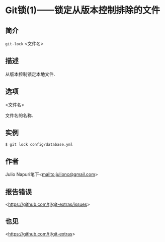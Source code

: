 
# Git锁(1)——锁定从版本控制排除的文件

## 简介

`git-lock` \<文件名>

## 描述

从版本控制锁定本地文件.

## 选项

  \<文件名>

文件名的名称.

## 实例

```
$ git lock config/database.yml
```

## 作者

Julio Napuri笔下\<<mailto:julionc@gmail.com>>

## 报告错误

\<<https://github.com/tj/git-extras/issues>>

## 也见

\<<https://github.com/tj/git-extras>>

